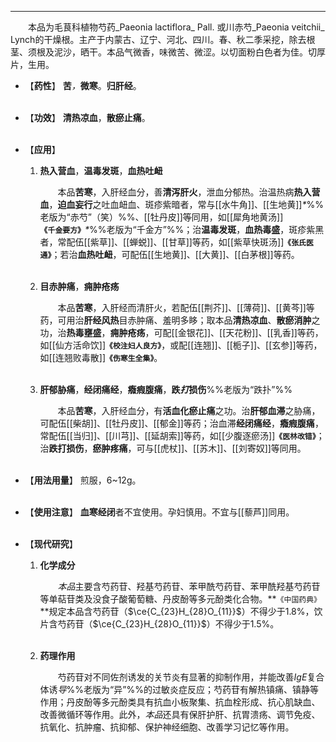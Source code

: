---

&emsp;&emsp;本品为毛茛科植物芍药_Paeonia lactiflora_ Pall. 或川赤芍_Paeonia veitchii_ Lynch的干燥根。主产于内蒙古、辽宁、河北、四川。春、秋二季采挖，除去根茎、须根及泥沙，晒干。本品气微香，味微苦、微涩。以切面粉白色者为佳。切厚片，生用。

- 【**药性**】
	**苦**<dfn>，</dfn>**微寒**。**归肝经**。<br></br>

- 【**功效**】
	**清热凉血**，**散瘀止痛**。<br></br>

- 【**应用**】
	1. **热入营血**，**温毒发斑**，**血热吐衄**
		
		&emsp;&emsp;本品**苦寒**，入肝经血分，善**清泻肝火**，泄血分郁热。治温热病**热入营血**，**迫血妄行**之吐血衄血、斑疹紫暗者，常与[[水牛角]]、[[生地黄]]<dfn>\*</dfn>%%老版为“赤芍”（笑）%%、[[牡丹皮]]~~等~~同用，如[[犀角地黄汤]]**`《千金要方》`**<dfn>\*</dfn>%%老版为“千金方”%%；治**温毒发斑**，**血热毒盛**，斑疹紫黑者，常配伍[[紫草]]、[[蝉蜕]]、[[甘草]]等药，如[[紫草快斑汤]]**`《张氏医通》`**；若治**血热吐衄**，可配伍[[生地黄]]、[[大黄]]、[[白茅根]]等药。<br></br>
	
	2. **目赤肿痛**，**痈肿疮疡**
		
		&emsp;&emsp;本品**苦寒**，入肝经而清肝火，若配伍[[荆芥]]、[[薄荷]]、[[黄芩]]等药，可用治**肝经风热**目赤肿痛、羞明多眵；取本品**清热凉血**、**散瘀消肿**之功，治**热毒壅盛**，**痈肿疮疡**，可配[[金银花]]、[[天花粉]]、[[乳香]]等药，如[[仙方活命饮]]**`《校注妇人良方》`**，或配[[连翘]]、[[栀子]]、[[玄参]]等药，如[[连翘败毒散]]**`《伤寒生全集》`**。<br></br>
	
	3. **肝郁胁痛**，**经闭痛经**，**癓瘕腹痛**，**跌<dfn>打</dfn>损伤**%%老版为“跌扑”%%
		
		&emsp;&emsp;本品**苦寒**，入肝经血分，有**活血化瘀止痛**之功。治**肝郁血滞**之胁痛，可配伍[[柴胡]]、[[牡丹皮]]、[[郁金]]等药；治血滞**经闭痛经**，**癓瘕腹痛**，常配伍[[当归]]、[[川芎]]、[[延胡索]]等药，如[[少腹逐瘀汤]]**`《医林改错》`**；治**跌打损伤**，**瘀肿疼痛**，可与[[虎杖]]、[[苏木]]、[[刘寄奴]]等同用。<br></br>

- 【**用法用量**】
	煎服，6~12g。<br></br>

- 【**使用注意**】
	**血寒经闭**者不宜使用。孕妇慎用。不宜与[[藜芦]]同用。<br></br>

- 【**现代研究**】
	1. **化学成分**
		
		&emsp;&emsp;<dfn>本品</dfn>主要含芍药苷、羟基芍药苷、苯甲酰芍药苷、苯甲酰羟基芍药苷等单萜苷类及没食子酸葡萄糖、丹皮酚等多元酚类化合物。**`《中国药典》`**规定本品含芍药苷（$\ce{C_{23}H_{28}O_{11}}$）不得少于1.8%，饮片含芍药苷（$\ce{C_{23}H_{28}O_{11}}$）不得少于1.5%。<br></br>
	
	2. **药理作用**
		
		&emsp;&emsp;芍药苷对不同佐剂诱发的关节炎有显著的抑制作用，并能改善$IgE$复合体诱<dfn>导</dfn>%%老版为“异”%%的过敏炎症反应；芍药苷有解热镇痛、镇静等作用；丹皮酚等多元酚类具有抗血小板聚集、抗血栓形成、抗心肌缺血、改善微循环等作用。此外，<dfn>本品</dfn>还具有保肝护肝、抗胃溃疡、调节免疫、抗氧化、抗肿瘤、抗抑郁、保护神经细胞、改善学习记忆等作用。
